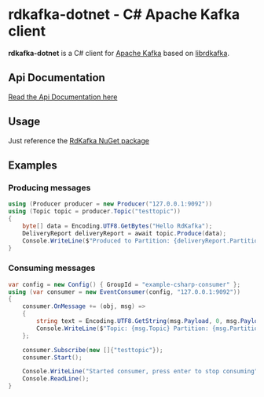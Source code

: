 rdkafka-dotnet - C# Apache Kafka client
=======================================

**rdkafka-dotnet** is a C# client for [Apache Kafka](http://kafka.apache.org/) based on [librdkafka](https://github.com/edenhill/librdkafka).

## Api Documentation

[Read the Api Documentation here](api/RdKafka.html)

## Usage

Just reference the [RdKafka NuGet package](https://www.nuget.org/packages/RdKafka)

## Examples

### Producing messages

```cs
using (Producer producer = new Producer("127.0.0.1:9092"))
using (Topic topic = producer.Topic("testtopic"))
{
    byte[] data = Encoding.UTF8.GetBytes("Hello RdKafka");
    DeliveryReport deliveryReport = await topic.Produce(data);
    Console.WriteLine($"Produced to Partition: {deliveryReport.Partition}, Offset: {deliveryReport.Offset}");
}

```

### Consuming messages

```cs
var config = new Config() { GroupId = "example-csharp-consumer" };
using (var consumer = new EventConsumer(config, "127.0.0.1:9092"))
{
    consumer.OnMessage += (obj, msg) =>
    {
        string text = Encoding.UTF8.GetString(msg.Payload, 0, msg.Payload.Length);
        Console.WriteLine($"Topic: {msg.Topic} Partition: {msg.Partition} Offset: {msg.Offset} {text}");
    };

    consumer.Subscribe(new []{"testtopic"});
    consumer.Start();

    Console.WriteLine("Started consumer, press enter to stop consuming");
    Console.ReadLine();
}
```
